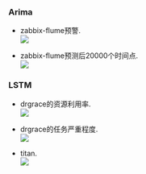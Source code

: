 ### Arima
* zabbix-flume预警.      
![](https://i.imgur.com/YMwjM3g.png)

* zabbix-flume预测后20000个时间点.        
![](https://i.imgur.com/EROETg4.png)

### LSTM
* drgrace的资源利用率.        
![](https://i.imgur.com/Hs9zhaR.png)

* drgrace的任务严重程度.      
![](https://i.imgur.com/RF1vWYs.png)

* titan.   
![](https://i.imgur.com/fCzC7td.png)